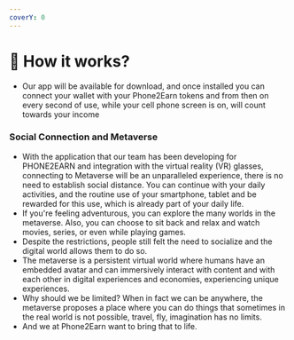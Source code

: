 ```yaml
---
coverY: 0
---
```


# 📱 How it works?

* Our app will be available for download, and once installed you can connect your wallet with your Phone2Earn tokens and from then on every second of use, while your cell phone screen is on, will count towards your income

### **Social Connection and Metaverse**

* With the application that our team has been developing for PHONE2EARN and integration with the virtual reality (VR) glasses, connecting to Metaverse will be an unparalleled experience, there is no need to establish social distance. You can continue with your daily activities, and the routine use of your smartphone, tablet and be rewarded for this use, which is already part of your daily life.
* If you're feeling adventurous, you can explore the many worlds in the metaverse. Also, you can choose to sit back and relax and watch movies, series, or even while playing games.
* Despite the restrictions, people still felt the need to socialize and the digital world allows them to do so.
* The metaverse is a persistent virtual world where humans have an embedded avatar and can immersively interact with content and with each other in digital experiences and economies, experiencing unique experiences.
* Why should we be limited? When in fact we can be anywhere, the metaverse proposes a place where you can do things that sometimes in the real world is not possible, travel, fly, imagination has no limits.
* And we at Phone2Earn want to bring that to life.

